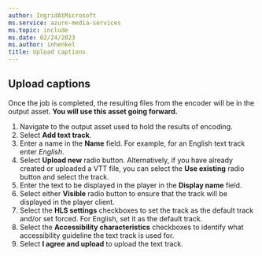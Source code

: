 ```yaml
---
author: IngridAtMicrosoft
ms.service: azure-media-services
ms.topic: include
ms.date: 02/24/2023
ms.author: inhenkel
title: Upload captions
---
```


## Upload captions

Once the job is completed, the resulting files from the encoder will be in the output asset.  **You will use this asset going forward.**

1. Navigate to the output asset used to hold the results of encoding.
1. Select **Add text track**.
1. Enter a name in the **Name** field. For example, for an English text track enter *English*.
1. Select **Upload new** radio button. Alternatively, if you have already created or uploaded a VTT file, you can select the **Use existing** radio button and select the track.
1. Enter the text to be displayed in the player in the **Display name** field.
1. Select either **Visible** radio button to ensure that the track will be displayed in the player client.
1. Select the **HLS settings** checkboxes to set the track as the default track and/or set forced. For English, set it as the default track.
1. Select the **Accessibility characteristics** checkboxes to identify what accessibility guideline the text track is used for.
1. Select **I agree and upload** to upload the text track.
